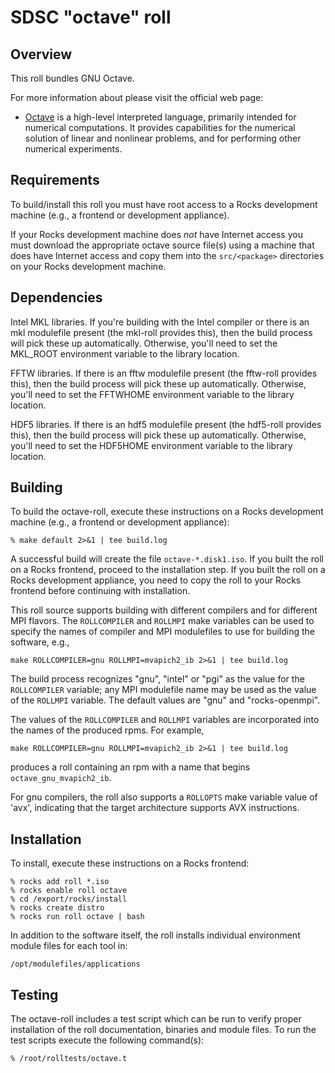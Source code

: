 # SDSC "octave" roll

## Overview

This roll bundles GNU Octave.

For more information about please visit the official web page:

- <a href="http://www.gnu.org/software/octave/" target="_blank">Octave</a> is a high-level interpreted language, primarily intended for numerical computations. It provides capabilities for the numerical solution of linear and nonlinear problems, and for performing other numerical experiments.


## Requirements

To build/install this roll you must have root access to a Rocks development
machine (e.g., a frontend or development appliance).

If your Rocks development machine does *not* have Internet access you must
download the appropriate octave source file(s) using a machine that does
have Internet access and copy them into the `src/<package>` directories on your
Rocks development machine.


## Dependencies

Intel MKL libraries.  If you're building with the Intel compiler or there is
an mkl modulefile present (the mkl-roll provides this), then the build process
will pick these up automatically.  Otherwise, you'll need to set the MKL_ROOT
environment variable to the library location.

FFTW libraries.  If there is an fftw modulefile present (the fftw-roll provides
this), then the build process will pick these up automatically.  Otherwise,
you'll need to set the FFTWHOME environment variable to the library location.

HDF5 libraries.  If there is an hdf5 modulefile present (the hdf5-roll provides
this), then the build process will pick these up automatically.  Otherwise,
you'll need to set the HDF5HOME environment variable to the library location.

## Building

To build the octave-roll, execute these instructions on a Rocks development
machine (e.g., a frontend or development appliance):

```shell
% make default 2>&1 | tee build.log
```

A successful build will create the file `octave-*.disk1.iso`.  If you built the
roll on a Rocks frontend, proceed to the installation step. If you built the
roll on a Rocks development appliance, you need to copy the roll to your Rocks
frontend before continuing with installation.

This roll source supports building with different compilers and for different
MPI flavors.  The `ROLLCOMPILER` and `ROLLMPI` make variables can be used to
specify the names of compiler and MPI modulefiles to use for building the
software, e.g.,

```shell
make ROLLCOMPILER=gnu ROLLMPI=mvapich2_ib 2>&1 | tee build.log
```

The build process recognizes "gnu", "intel" or "pgi" as the value for the
`ROLLCOMPILER` variable; any MPI modulefile name may be used as the value of
the `ROLLMPI` variable.  The default values are "gnu" and "rocks-openmpi".

The values of the `ROLLCOMPILER` and `ROLLMPI` variables are incorporated into
the names of the produced rpms.  For example,

```shell
make ROLLCOMPILER=gnu ROLLMPI=mvapich2_ib 2>&1 | tee build.log
```

produces a roll containing an rpm with a name that begins
`octave_gnu_mvapich2_ib`.

For gnu compilers, the roll also supports a `ROLLOPTS` make variable value of
'avx', indicating that the target architecture supports AVX instructions.


## Installation

To install, execute these instructions on a Rocks frontend:

```shell
% rocks add roll *.iso
% rocks enable roll octave 
% cd /export/rocks/install
% rocks create distro
% rocks run roll octave | bash
```

In addition to the software itself, the roll installs individual environment
module files for each tool in:

```shell
/opt/modulefiles/applications
```


## Testing

The octave-roll includes a test script which can be run to verify proper
installation of the roll documentation, binaries and module files. To
run the test scripts execute the following command(s):

```shell
% /root/rolltests/octave.t 
```
